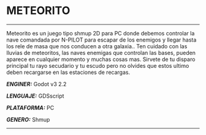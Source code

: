 # METEORITO
***
Meteorito es un juego tipo shmup 2D para PC donde debemos controlar la nave comandada por N-PILOT para escapar de los enemigos
y llegar hasta los rele de masa que nos conducen a otra galaxia.. Ten cuidado con las lluvias de meteoritos, las naves enemigas
que controlan las bases, pueden aparece en cualquier momento y muchas cosas mas. Sirvete de tu disparo principal tu rayo secudario
y tu escudo pero no olvides que estos ultimo deben recargarse en las estaciones de recargas.

***ENGINER:*** Godot v3 2.2

***LENGUAJE:*** GDSscript

***PLATAFORMA:*** PC

***GENERO:*** Shmup
***
